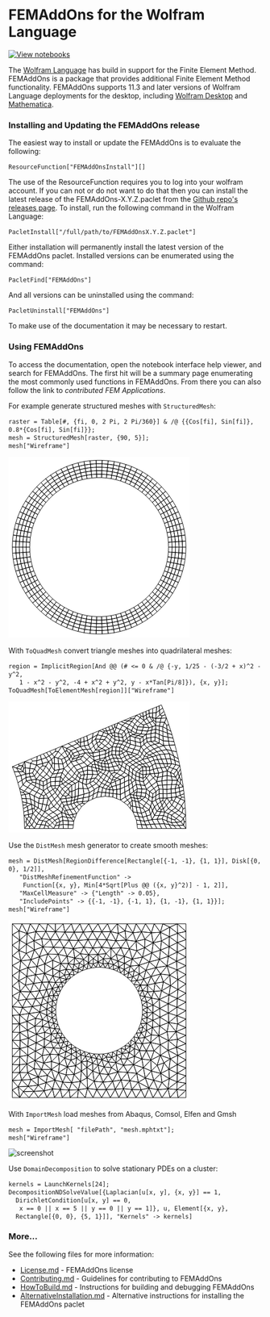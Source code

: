 
# FEMAddOns for the Wolfram Language

[![View notebooks](https://wolfr.am/lA6mO5hv)](https://wolfr.am/Dzga9EH4)

The [Wolfram Language](https://www.wolfram.com/language/) has build in support for the Finite Element Method. FEMAddOns is a package that provides additional Finite Element Method functionality. FEMAddOns supports 11.3 and later versions of Wolfram Language deployments for the desktop, including [Wolfram Desktop](https://www.wolfram.com/desktop/) and [Mathematica](https://www.wolfram.com/mathematica/).

### Installing and Updating the FEMAddOns release

The easiest way to install or update the FEMAddOns is to evaluate the following:

    ResourceFunction["FEMAddOnsInstall"][]

The use of the ResourceFunction requires you to log into your wolfram account. If you can not or do not want to do that then you can install the latest release of the FEMAddOns-X.Y.Z.paclet from the [Github repo's releases page](https://github.com/WolframResearch/FEMAddOns/releases). To install, run the following command in the Wolfram Language:

    PacletInstall["/full/path/to/FEMAddOnsX.Y.Z.paclet"]

Either installation will permanently install the latest version of the FEMAddOns paclet. Installed versions can be enumerated using the command:

    PacletFind["FEMAddOns"]

And all versions can be uninstalled using the command:

    PacletUninstall["FEMAddOns"]

To make use of the documentation it may be necessary to restart.

### Using FEMAddOns

To access the documentation, open the notebook interface help viewer, and search for FEMAddOns. The first hit will be a summary page enumerating the most commonly used functions in FEMAddOns. From there you can also follow the link to *contributed FEM Applications*.

For example generate structured meshes with `StructuredMesh`:

	raster = Table[#, {fi, 0, 2 Pi, 2 Pi/360}] & /@ {{Cos[fi], Sin[fi]}, 0.8*{Cos[fi], Sin[fi]}};
	mesh = StructuredMesh[raster, {90, 5}];
	mesh["Wireframe"]

![StructuredMesh](Images/structuredMesh.png)


With `ToQuadMesh` convert triangle meshes into quadrilateral meshes:

	region = ImplicitRegion[And @@ (# <= 0 & /@ {-y, 1/25 - (-3/2 + x)^2 - y^2, 
       1 - x^2 - y^2, -4 + x^2 + y^2, y - x*Tan[Pi/8]}), {x, y}];
	ToQuadMesh[ToElementMesh[region]]["Wireframe"]

![triMeshToQuadMesh](Images/triMeshToQuadMesh.png)


Use the `DistMesh` mesh generator to create smooth meshes:

	mesh = DistMesh[RegionDifference[Rectangle[{-1, -1}, {1, 1}], Disk[{0, 0}, 1/2]], 
	   "DistMeshRefinementFunction" -> 
	    Function[{x, y}, Min[4*Sqrt[Plus @@ ({x, y}^2)] - 1, 2]], 
	   "MaxCellMeasure" -> {"Length" -> 0.05}, 
	   "IncludePoints" -> {{-1, -1}, {-1, 1}, {1, -1}, {1, 1}}]; 
	mesh["Wireframe"]

![DistMesh](Images/distMesh.png)


 With `ImportMesh` load meshes from Abaqus, Comsol, Elfen and Gmsh  

	mesh = ImportMesh[ "filePath", "mesh.mphtxt"];
	mesh["Wireframe"]

![screenshot](https://imgur.com/aq92uqA.gif "Geometry source: https://grabcad.com/    library/goose-2")


Use `DomainDecomposition` to solve stationary PDEs on a cluster:

	kernels = LaunchKernels[24];
	DecompositionNDSolveValue[{Laplacian[u[x, y], {x, y}] == 1, 
	  DirichletCondition[u[x, y] == 0, 
	   x == 0 || x == 5 || y == 0 || y == 1]}, u, Element[{x, y}, 
	  Rectangle[{0, 0}, {5, 1}]], "Kernels" -> kernels]


### More...

See the following files for more information:

* [License.md](License.md) - FEMAddOns license
* [Contributing.md](Contributing.md) - Guidelines for contributing to FEMAddOns
* [HowToBuild.md](HowToBuild.md) - Instructions for building and debugging FEMAddOns
* [AlternativeInstallation.md](AlternativeInstallation.md) - Alternative instructions for installing the  FEMAddOns paclet
